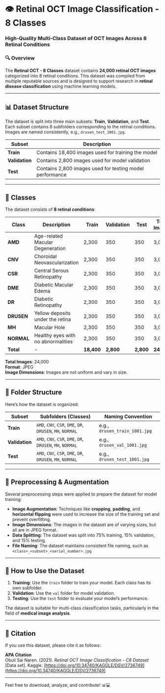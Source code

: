 # 👁️ Retinal OCT Image Classification - 8 Classes
### High-Quality Multi-Class Dataset of OCT Images Across 8 Retinal Conditions

### 🔍 Overview

The **Retinal OCT - 8 Classes** dataset contains **24,000 retinal OCT images** categorized into 8 retinal conditions. This dataset was compiled from multiple reputable sources and is designed to support research in **retinal disease classification** using machine learning models.

---

## 📊 Dataset Structure

The dataset is split into three main subsets: **Train**, **Validation**, and **Test**. Each subset contains 8 subfolders corresponding to the retinal conditions. Images are named consistently, e.g., `drusen_test_1001.jpg`.

| **Subset**      | **Description**                                   |
|-----------------|---------------------------------------------------|
| **Train**       | Contains 18,400 images used for training the model|
| **Validation**  | Contains 2,800 images used for model validation   |
| **Test**        | Contains 2,800 images used for testing model performance |

---

## 📔 Classes

The dataset consists of **8 retinal conditions**:

| **Class**   | **Description**                                | **Train** | **Validation** | **Test** | **Total Images** |
|-------------|------------------------------------------------|-----------|----------------|----------|------------------|
| **AMD**     | Age-related Macular Degeneration                | 2,300     | 350            | 350      | 3,000            |
| **CNV**     | Choroidal Neovascularization                   | 2,300     | 350            | 350      | 3,000            |
| **CSR**     | Central Serous Retinopathy                     | 2,300     | 350            | 350      | 3,000            |
| **DME**     | Diabetic Macular Edema                         | 2,300     | 350            | 350      | 3,000            |
| **DR**      | Diabetic Retinopathy                           | 2,300     | 350            | 350      | 3,000            |
| **DRUSEN**  | Yellow deposits under the retina               | 2,300     | 350            | 350      | 3,000            |
| **MH**      | Macular Hole                                   | 2,300     | 350            | 350      | 3,000            |
| **NORMAL**  | Healthy eyes with no abnormalities             | 2,300     | 350            | 350      | 3,000            |
| **Total**   | -                                              | **18,400**| **2,800**      | **2,800**| **24,000**        |

**Total Images**: 24,000  
**Format**: JPEG  
**Image Dimensions**: Images are not uniform and vary in size.

---

## 📂 Folder Structure

Here’s how the dataset is organized:

| **Subset**      | **Subfolders (Classes)**                        | **Naming Convention**                     |
|-----------------|------------------------------------------------|-------------------------------------------|
| **Train**       | `AMD`, `CNV`, `CSR`, `DME`, `DR`, `DRUSEN`, `MH`, `NORMAL` | e.g., `drusen_train_1001.jpg` |
| **Validation**  | `AMD`, `CNV`, `CSR`, `DME`, `DR`, `DRUSEN`, `MH`, `NORMAL` | e.g., `drusen_val_1001.jpg`   |
| **Test**        | `AMD`, `CNV`, `CSR`, `DME`, `DR`, `DRUSEN`, `MH`, `NORMAL` | e.g., `drusen_test_1001.jpg`  |

---

## 🔄 Preprocessing & Augmentation

Several preprocessing steps were applied to prepare the dataset for model training:
- **Image Augmentation**: Techniques like **cropping**, **padding**, and **horizontal flipping** were used to increase the size of the training set and prevent overfitting.
- **Image Dimensions**: The images in the dataset are of varying sizes, but all are in JPEG format.
- **Data Splitting**: The dataset was split into 75% training, 15% validation, and 15% testing.
- **File Naming**: The dataset maintains consistent file naming, such as `<class>_<subset>_<serial_number>.jpg`

---

## 📝 How to Use the Dataset

1. **Training**: Use the `train` folder to train your model. Each class has its own subfolder.
2. **Validation**: Use the `val` folder for model validation.
3. **Testing**: Use the `test` folder to evaluate your model’s performance.

The dataset is suitable for multi-class classification tasks, particularly in the field of **medical image analysis**.

---

## 📑 Citation

If you use this dataset, please cite it as follows:

**APA Citation**  
Obuli Sai Naren. (2021). *Retinal OCT Image Classification - C8 Dataset* [Data set]. Kaggle. [https://doi.org/10.34740/KAGGLE/DSV/2736749](https://doi.org/10.34740/KAGGLE/DSV/2736749)

---

Feel free to download, analyze, and contribute! 📊💻